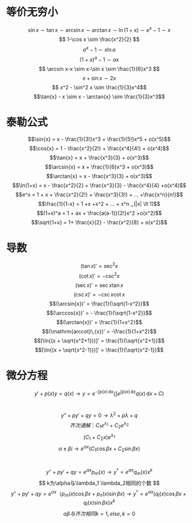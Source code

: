 # 等价无穷小
$$
\sin x \sim \tan x \sim \arcsin x \sim \arctan x \sim \ln (1+x) \sim e^x-1 \sim x
$$
$$
1-\cos x \sim \frac{x^2}{2}
$$
$$ a^x-1 \sim x\ln a $$
$$ (1+x)^a-1 \sim ax $$
$$ 
\arcsin x-x \sim x-\sin x \sim \frac{1}{6}x^3 
$$
$$ x+\sin x \sim 2x $$
$$ x^2 - \sin^2 x \sim \frac{1}{3}x^4$$
$$\tan{x} - x  \sim x - \arctan{x} \sim \frac{1}{3}x^3$$

# 泰勒公式
$$\sin{x} = x - \frac{1}{3!}x^3 + \frac{1}{5!}x^5 + o(x^5)$$
$$\cos{x} = 1 - \frac{x^2}{2!} + \frac{x^4}{4!} + o(x^4)$$
$$\tan{x} = x + \frac{x^3}{3} + o(x^3)$$
$$\arcsin{x} = x + \frac{1}{6}x^3 + o(x^3)$$
$$\arctan{x} = x - \frac{x^3}{3} + o(x^3)$$
$$\ln(1+x) = x - \frac{x^2}{2} + \frac{x^3}{3} - \frac{x^4}{4} +o(x^4)$$
$$e^x = 1 + x + \frac{x^2}{2!} + \frac{x^3}{3!} + ... +\frac{x^n}{n!}$$
$$\frac{1}{1-x} = 1 +x +x^2 + ... + x^n ,,(|x| \lt 1)$$
$$(1+x)^a = 1 + ax + \frac{a(a-1)}{2!}x^2 +o(x^2)$$ 
$$\sqrt{1+x} = 1+ \frac{x}{2} - \frac{x^2}{8} + o(x^2)$$
<!-- $$\lim_{x \to ?} \frac{f(x)}{g(x)} \xlongequal [\frac{\infty}{\infty}] {\frac{0}{0}} \lim_{x \to ?} \frac{f'(x)}{g'(x)}$$ -->
# 导数
$$(\tan{x})' = \sec^2{x}$$
$$(\cot{x})' = -\csc^2{x}$$
$$(\sec{x})' = \sec{x} \tan{x}$$ 
$$(\csc{x})' = -\csc{x} \cot{x}$$
$$(\arcsin{x})' = \frac{1}{\sqrt{1-x^2}}$$ 
$$(\arccos{x})' = - \frac{1}{\sqrt{1-x^2}}$$
$$(\arctan{x})' = \frac{1}{1+x^2}$$ 
$$(\mathrm{arccot}\,{x})' = -\frac{1}{1+x^2}$$
$$[\ln{(x + \sqrt{x^2+1})}]' = \frac{1}{\sqrt{x^2+1}}$$ 
$$[\ln{(x + \sqrt{x^2-1})}]' = \frac{1}{\sqrt{x^2-1}}$$
# 微分方程
$$ y'+p(x)y=q(x) \rightarrow y=e^{-\int{p(x)\,\mathrm{d}x}}(\int{e^{\int{p(x)\,\mathrm{d}x}}q{(x)\,\mathrm{d}x}}+C) $$
<br>

$$ y''+py'+qy=0 \rightarrow \lambda^2+p\lambda+q $$
$$ 齐次通解： C_1 e^{\lambda_1}+C_2 e^{\lambda_2} $$ 
$$ (C_1 + C_2x)e^{\lambda_1} $$
$$ \alpha \pm \beta i \rightarrow e^{\alpha x}(C_1 \cos \beta x + C_2\sin \beta x) $$
<br>

$$ y''+py'+qy=e^{\alpha x}p_m(x) \rightarrow y^*=e^{\alpha x}q_m(x)x^k$$
$$ k为\alpha与\lambda_1 \lambda_2相同的个数 $$
$$ y''+py'+qy=e^{\alpha x}（p_m(x) \cos \beta x + p_n(x)\sin \beta x)\rightarrow y^*=e^{\alpha x}(q_l(x)\cos \beta x + q_l(x)\sin \beta x)x^k $$
$$ \alpha \beta 与齐次相同k=1, else, k=0 $$
